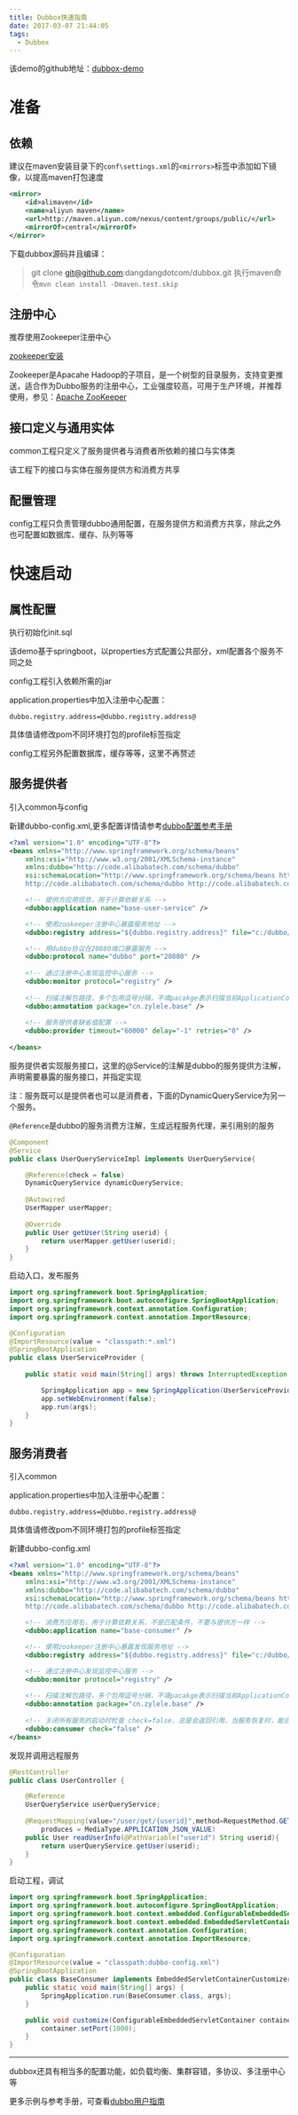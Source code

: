 ```yaml
---
title: Dubbox快速指南
date: 2017-03-07 21:44:05
tags: 
  - Dubbox
---
```


该demo的github地址：[dubbox-demo](https://github.com/zylele/dubbox-demo)

<!-- more -->

# 准备

## 依赖

建议在maven安装目录下的`conf\settings.xml`的`<mirrors>`标签中添加如下镜像，以提高maven打包速度

```xml
<mirror>
    <id>alimaven</id>
    <name>aliyun maven</name>
    <url>http://maven.aliyun.com/nexus/content/groups/public/</url>
    <mirrorOf>central</mirrorOf>
</mirror>
```

下载dubbox源码并且编译：

> git clone git@github.com:dangdangdotcom/dubbox.git
执行maven命令`mvn clean install -Dmaven.test.skip`

## 注册中心

推荐使用Zookeeper注册中心

[zookeeper安装](http://dubbo.io/Administrator+Guide.htm#AdministratorGuide-ZookeeperRegistryInstallation)

Zookeeper是Apacahe Hadoop的子项目，是一个树型的目录服务，支持变更推送，适合作为Dubbo服务的注册中心，工业强度较高，可用于生产环境，并推荐使用，参见：[Apache ZooKeeper](http://zookeeper.apache.org)

## 接口定义与通用实体

common工程只定义了服务提供者与消费者所依赖的接口与实体类

该工程下的接口与实体在服务提供方和消费方共享

## 配置管理

config工程只负责管理dubbo通用配置，在服务提供方和消费方共享，除此之外也可配置如数据库、缓存、队列等等

# 快速启动

## 属性配置

执行初始化init.sql

该demo基于springboot，以properties方式配置公共部分，xml配置各个服务不同之处

config工程引入依赖所需的jar

application.properties中加入注册中心配置：

```
dubbo.registry.address=@dubbo.registry.address@
```

具体值请修改pom不同环境打包的profile标签指定

config工程另外配置数据库，缓存等等，这里不再赘述

## 服务提供者

引入common与config

新建dubbo-config.xml,更多配置详情请参考[dubbo配置参考手册](http://dubbo.io/User+Guide-zh.htm#UserGuide-zh-%E9%85%8D%E7%BD%AE%E5%8F%82%E8%80%83%E6%89%8B%E5%86%8C)

```xml
<?xml version="1.0" encoding="UTF-8"?>
<beans xmlns="http://www.springframework.org/schema/beans"
    xmlns:xsi="http://www.w3.org/2001/XMLSchema-instance"
    xmlns:dubbo="http://code.alibabatech.com/schema/dubbo"
    xsi:schemaLocation="http://www.springframework.org/schema/beans http://www.springframework.org/schema/beans/spring-beans-2.5.xsd
    http://code.alibabatech.com/schema/dubbo http://code.alibabatech.com/schema/dubbo/dubbo.xsd">

    <!-- 提供方应用信息，用于计算依赖关系 -->
    <dubbo:application name="base-user-service" />

    <!-- 使用zookeeper注册中心暴露服务地址 -->
    <dubbo:registry address="${dubbo.registry.address}" file="c:/dubbo/base-user-service.cache"/>

    <!-- 用dubbo协议在20880端口暴露服务 -->
    <dubbo:protocol name="dubbo" port="20880" />
    
    <!-- 通过注册中心发现监控中心服务 -->
    <dubbo:monitor protocol="registry" />
    
    <!-- 扫描注解包路径，多个包用逗号分隔，不填pacakge表示扫描当前ApplicationContext中所有的类 -->
    <dubbo:annotation package="cn.zylele.base" />
    
    <!-- 服务提供者缺省值配置 -->
    <dubbo:provider timeout="60000" delay="-1" retries="0" />
    
</beans>
```

服务提供者实现服务接口，这里的@Service的注解是dubbo的服务提供方注解，声明需要暴露的服务接口，并指定实现

注：服务既可以是提供者也可以是消费者，下面的DynamicQueryService为另一个服务。

`@Reference`是dubbo的服务消费方注解，生成远程服务代理，来引用别的服务

``` java
@Component
@Service
public class UserQueryServiceImpl implements UserQueryService{

    @Reference(check = false)
    DynamicQueryService dynamicQueryService;
    
    @Autowired
    UserMapper userMapper;
    
    @Override
    public User getUser(String userid) {
        return userMapper.getUser(userid);
    }
}
```

启动入口，发布服务

```java
import org.springframework.boot.SpringApplication;
import org.springframework.boot.autoconfigure.SpringBootApplication;
import org.springframework.context.annotation.Configuration;
import org.springframework.context.annotation.ImportResource;

@Configuration
@ImportResource(value = "classpath:*.xml")
@SpringBootApplication
public class UserServiceProvider {
    
    public static void main(String[] args) throws InterruptedException {

        SpringApplication app = new SpringApplication(UserServiceProvider.class);
        app.setWebEnvironment(false);
        app.run(args);
    }
}
```

## 服务消费者

引入common

application.properties中加入注册中心配置：

```
dubbo.registry.address=@dubbo.registry.address@
```

具体值请修改pom不同环境打包的profile标签指定

新建dubbo-config.xml

```xml
<?xml version="1.0" encoding="UTF-8"?>
<beans xmlns="http://www.springframework.org/schema/beans"
    xmlns:xsi="http://www.w3.org/2001/XMLSchema-instance"
    xmlns:dubbo="http://code.alibabatech.com/schema/dubbo"
    xsi:schemaLocation="http://www.springframework.org/schema/beans http://www.springframework.org/schema/beans/spring-beans-2.5.xsd
    http://code.alibabatech.com/schema/dubbo http://code.alibabatech.com/schema/dubbo/dubbo.xsd">

    <!-- 消费方应用名，用于计算依赖关系，不是匹配条件，不要与提供方一样 -->
    <dubbo:application name="base-consumer" />

    <!-- 使用zookeeper注册中心暴露发现服务地址 -->
    <dubbo:registry address="${dubbo.registry.address}" file="c:/dubbo/base-consumer.cache"/>

    <!-- 通过注册中心发现监控中心服务 -->
    <dubbo:monitor protocol="registry" />
    
    <!-- 扫描注解包路径，多个包用逗号分隔，不填pacakge表示扫描当前ApplicationContext中所有的类 -->
    <dubbo:annotation package="cn.zylele.base" />
    
    <!-- 关闭所有服务的启动时检查 check=false，总是会返回引用，当服务恢复时，能自动连上-->
    <dubbo:consumer check="false" />
</beans>
```

发现并调用远程服务

```java
@RestController
public class UserController {

    @Reference
    UserQueryService userQueryService;
    
    @RequestMapping(value="/user/get/{userid}",method=RequestMethod.GET, 
        produces = MediaType.APPLICATION_JSON_VALUE)
    public User readUserInfo(@PathVariable("userid") String userid){
        return userQueryService.getUser(userid);
    }
}
```

启动工程，调试

```java
import org.springframework.boot.SpringApplication;
import org.springframework.boot.autoconfigure.SpringBootApplication;
import org.springframework.boot.context.embedded.ConfigurableEmbeddedServletContainer;
import org.springframework.boot.context.embedded.EmbeddedServletContainerCustomizer;
import org.springframework.context.annotation.Configuration;
import org.springframework.context.annotation.ImportResource;

@Configuration
@ImportResource(value = "classpath:dubbo-config.xml")
@SpringBootApplication
public class BaseConsumer implements EmbeddedServletContainerCustomizer{
    public static void main(String[] args) {
        SpringApplication.run(BaseConsumer.class, args);
    }

    public void customize(ConfigurableEmbeddedServletContainer container) {
        container.setPort(1000);
    }
}
```

---

dubbox还具有相当多的配置功能，如负载均衡、集群容错，多协议、多注册中心等

更多示例与参考手册，可查看[dubbo用户指南](http://dubbo.io/User+Guide-zh.htm)